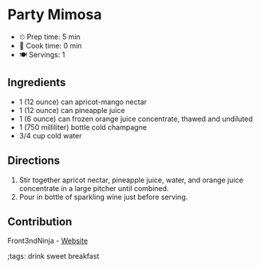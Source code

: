 # Party Mimosa

- ⏲ Prep time: 5 min
- 🍳 Cook time: 0 min
- 🍽 Servings: 1

## Ingredients

- 1 (12 ounce) can apricot-mango nectar
- 1 (12 ounce) can pineapple juice
- 1 (6 ounce) can frozen orange juice concentrate, thawed and undiluted
- 1 (750 milliliter) bottle cold champagne
- 3/4 cup cold water

## Directions

1. Stir together apricot nectar, pineapple juice, water, and orange juice concentrate in a large pitcher until combined.
2. Pour in bottle of sparkling wine just before serving.

## Contribution

Front3ndNinja - [Website](https://github.com/Front3ndNinja)

;tags: drink sweet breakfast
